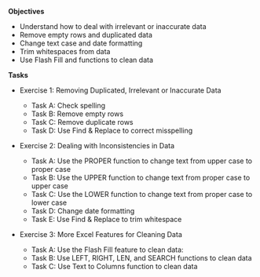 **Objectives**
- Understand how to deal with irrelevant or inaccurate data
- Remove empty rows and duplicated data
- Change text case and date formatting
- Trim whitespaces from data
- Use Flash Fill and functions to clean data

**Tasks**
- Exercise 1: Removing Duplicated, Irrelevant or Inaccurate Data
  - Task A: Check spelling
  - Task B: Remove empty rows
  - Task C: Remove duplicate rows
  - Task D: Use Find & Replace to correct misspelling
  
- Exercise 2: Dealing with Inconsistencies in Data
  - Task A: Use the PROPER function to change text from upper case to proper case
  - Task B: Use the UPPER function to change text from proper case to upper case
  - Task C: Use the LOWER function to change text from proper case to lower case
  - Task D: Change date formatting
  - Task E: Use Find & Replace to trim whitespace
 
- Exercise 3: More Excel Features for Cleaning Data
  - Task A: Use the Flash Fill feature to clean data:
  - Task B: Use LEFT, RIGHT, LEN, and SEARCH functions to clean data
  - Task C: Use Text to Columns function to clean data

